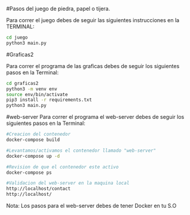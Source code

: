 #Pasos del juego de piedra, papel o tijera.

Para correr el juego debes de seguir las siguientes instrucciones en la TERMINAL:

```sh
cd juego
python3 main.py

```

#Graficas2

Para correr el programa de las graficas debes de seguir los siguientes pasos en la Terminal:

```sh
cd graficas2
python3 -m venv env
source env/bin/activate
pip3 install -r requirements.txt
python3 main.py

```

#web-server
Para correr el programa el web-server debes de seguir los siguientes pasos en la Terminal:

```sh
#Creacion del contenedor
docker-compose build

#Levantamos/activamos el contenedor llamado "web-server"
docker-compose up -d

#Revision de que el contenedor este activo
docker-compose ps

#Validacion del web-server en la maquina local
http://localhost/contact
http://localhost/
```
Nota: Los pasos para el web-server debes de tener Docker en tu S.O